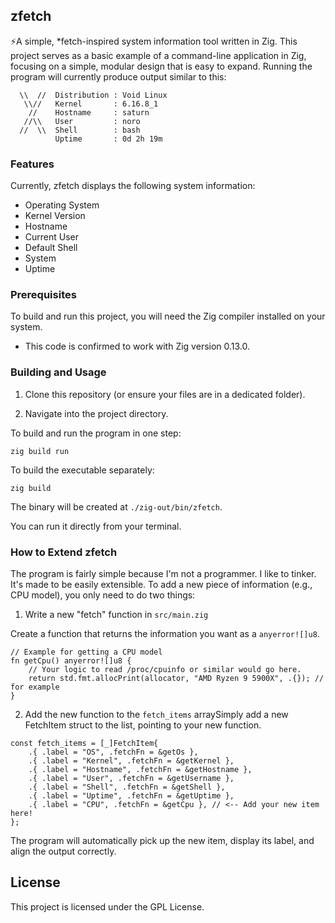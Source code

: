 ## zfetch 

⚡A simple, *fetch-inspired system information tool written in Zig. This project serves as a basic example of a command-line application in Zig, focusing on a simple, modular design that is easy to expand. Running the program will currently produce output similar to this:

```
  \\  //  Distribution : Void Linux
   \\//   Kernel       : 6.16.8_1
    //    Hostname     : saturn
   //\\   User         : noro
  //  \\  Shell        : bash
          Uptime       : 0d 2h 19m
```

### Features

Currently, zfetch displays the following system information:

* Operating System
* Kernel Version
* Hostname
* Current User
* Default Shell
* System 
* Uptime

### Prerequisites

To build and run this project, you will need the Zig compiler installed on your system.

* This code is confirmed to work with Zig version 0.13.0.

### Building and Usage 

1. Clone this repository (or ensure your files are in a dedicated folder).

2. Navigate into the project directory. 

To build and run the program in one step:

```
zig build run
```

To build the executable separately:

```
zig build
```

The binary will be created at ```./zig-out/bin/zfetch```. 

You can run it directly from your terminal.

### How to Extend zfetch 

The program is fairly simple because I'm not a programmer. I like to tinker. It's made to be easily extensible. To add a new piece of information (e.g., CPU model), you only need to do two things:

1. Write a new "fetch" function in ```src/main.zig```

Create a function that returns the information you want as a ```anyerror![]u8```.

```
// Example for getting a CPU model
fn getCpu() anyerror![]u8 {
    // Your logic to read /proc/cpuinfo or similar would go here.
    return std.fmt.allocPrint(allocator, "AMD Ryzen 9 5900X", .{}); // for example
}
```
2. Add the new function to the ```fetch_items``` arraySimply add a new FetchItem struct to the list, pointing to your new function.

```
const fetch_items = [_]FetchItem{
    .{ .label = "OS", .fetchFn = &getOs },
    .{ .label = "Kernel", .fetchFn = &getKernel },
    .{ .label = "Hostname", .fetchFn = &getHostname },
    .{ .label = "User", .fetchFn = &getUsername },
    .{ .label = "Shell", .fetchFn = &getShell },
    .{ .label = "Uptime", .fetchFn = &getUptime },
    .{ .label = "CPU", .fetchFn = &getCpu }, // <-- Add your new item here!
};
```

The program will automatically pick up the new item, display its label, and align the output correctly.

## License

This project is licensed under the GPL License.
